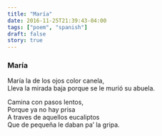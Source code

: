 ```yaml
---
title: "María"
date: 2016-11-25T21:39:43-04:00
tags: ["poem", "spanish"]
draft: false
story: true
---
```


### María

María la de los ojos color canela,  
Lleva la mirada baja porque se le murió su abuela.  

Camina con pasos lentos,  
Porque ya no hay prisa  
A traves de aquellos eucaliptos  
Que de pequeña le daban pa’ la gripa.  


